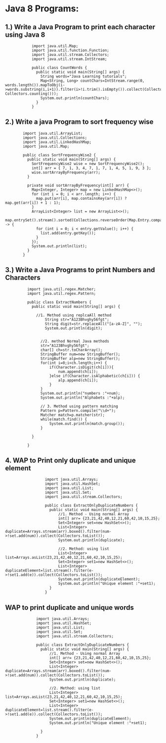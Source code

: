 # Java 8 Programs:
## 1.) Write a Java Program to print each character using Java 8
                import java.util.Map;
                import java.util.function.Function;
                import java.util.stream.Collectors;
                import java.util.stream.IntStream;

                public class CountWords {
                  public static void main(String[] args) {
                    String words="Java Learning tutorials";
                    Map<String, Long> countChars=IntStream.range(0, words.length()).mapToObj(i- >words.substring(i,i+1)).filter(i>!i.trim().isEmpty()).collect(Collectors.groupingBy(Function.identity(), Collectors.counting()));
                    System.out.println(countChars);
                  }
                }

## 2.) Write a java Program to sort frequency wise
            import java.util.ArrayList;
            import java.util.Collections;
            import java.util.LinkedHashMap;
            import java.util.Map;

            public class SortFrequencyWise2 {
              public static void main(String[] args) {
                SortFrequencyWise2 wise = new SortFrequencyWise2();
                int[] arr = { 7, 1, 3, 4, 7, 1, 7, 1, 4, 5, 1, 9, 3 };
                wise.sortArrayByFrequency(arr);
              }

              private void sortArrayByFrequency(int[] arr) {
                Map<Integer, Integer> map = new LinkedHashMap<>();
                for (int i = 0; i < arr.length; i++) {
                  map.put(arr[i], map.containsKey(arr[i]) ? map.get(arr[i]) + 1 : 1);
                }
                ArrayList<Integer> list = new ArrayList<>();
                map.entrySet().stream().sorted(Collections.reverseOrder(Map.Entry.comparingByValue())).forEach(entry -> {
                  for (int i = 0; i < entry.getValue(); i++) {
                    list.add(entry.getKey());
                  }
                });
                System.out.println(list);
              }
            }
## 3.) Write a Java Programs to print Numbers and Characters
              import java.util.regex.Matcher;
              import java.util.regex.Pattern;
              
              public class ExtractNumbers {
              	public static void main(String[] args) {
              
                  //1. Method using replcaAll method
              		  String str="A123Bhvghy56fgt"; 
              		  String digit=str.replaceAll("[a-zA-Z]", "");
              		  System.out.println(digit);
              		 
              		
              		//2. method Normal Java methods 
              		str="A123Bhvghy56fgt";
              		char[] ch=str.toCharArray();
              		StringBuffer num=new StringBuffer();
              		StringBuffer alp=new StringBuffer();
              		for(int i=0;i<ch.length;i++) {
              			if(Character.isDigit(ch[i])){
              				num.append(ch[i]);
              			}else if(Character.isAlphabetic(ch[i])) {
              				alp.append(ch[i]);
              			}
              		}
              		System.out.println("numbers :"+num);
              		System.out.println("Alphabets :"+alp);
              		
              		// 3. Method using pattern matching
              		Pattern p=Pattern.compile("\\d+");
              		Matcher match=p.matcher(str);
              		while(match.find()) {
              			System.out.println(match.group());
              		}
              		
              	}
              
              }

## 4. WAP to Print only duplicate and unique element
                      import java.util.Arrays;
                      import java.util.HashSet;
                      import java.util.List;
                      import java.util.Set;
                      import java.util.stream.Collectors;
                      
                      public class ExtractOnlyDuplicateNumbers {
                      	public static void main(String[] args) {
                      		//1. Method - Using normal Array
                      		int[] arr= {23,21,42,40,12,21,60,42,10,15,25};
                      		Set<Integer> set=new HashSet<>();
                      		List<Integer> duplicate=Arrays.stream(arr).boxed().filter(num->!set.add(num)).collect(Collectors.toList());
                      		System.out.println(duplicate);
                      		
                      		//2. Method: using list
                      		List<Integer> list=Arrays.asList(23,21,42,40,12,21,60,42,10,15,25);
                      		Set<Integer> set1=new HashSet<>();
                      		List<Integer> duplicateElement=list.stream().filter(e->!set1.add(e)).collect(Collectors.toList());
                      		System.out.println(duplicateElement);
                      		System.out.println("Unique element :"+set1);
                      	}
                      }

## WAP to print duplicate and unique words

                  import java.util.Arrays;
                  import java.util.HashSet;
                  import java.util.List;
                  import java.util.Set;
                  import java.util.stream.Collectors;
                  
                  public class ExtractOnlyDuplicateNumbers {
                  	public static void main(String[] args) {
                  		//1. Method - Using normal Array
                  		int[] arr= {23,21,42,40,12,21,60,42,10,15,25};
                  		Set<Integer> set=new HashSet<>();
                  		List<Integer> duplicate=Arrays.stream(arr).boxed().filter(num->!set.add(num)).collect(Collectors.toList());
                  		System.out.println(duplicate);
                  		
                  		//2. Method: using list
                  		List<Integer> list=Arrays.asList(23,21,42,40,12,21,60,42,10,15,25);
                  		Set<Integer> set1=new HashSet<>();
                  		List<Integer> duplicateElement=list.stream().filter(e->!set1.add(e)).collect(Collectors.toList());
                  		System.out.println(duplicateElement);
                  		System.out.println("Unique element :"+set1);
                  
                  	}
                  }


